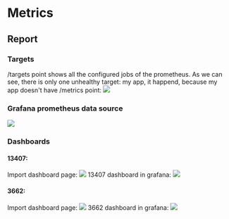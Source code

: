 # Metrics

## Report
### Targets
/targets point shows all the configured jobs of the prometheus. As we can see, there is only one unhealthy target: my app, it happend, because my app doesn't have /metrics point:
![](https://i.imgur.com/VDnQqMA.png)

### Grafana prometheus data source
![](https://i.imgur.com/RL1vsNK.png)

### Dashboards
#### 13407:
Import dashboard page:
![](https://i.imgur.com/WvLCznX.png)
13407 dashboard in grafana:
![](https://i.imgur.com/K020hiN.png)

#### 3662:
Import dashboard page:
![](https://i.imgur.com/MayTTdZ.png)
3662 dashboard in grafana:
![](https://i.imgur.com/ydeg8Zm.png)
